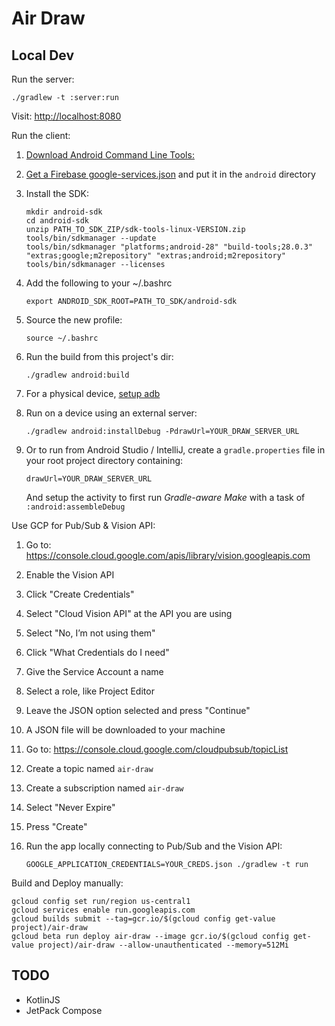 # Air Draw

<!--[![Run on Google Cloud](https://deploy.cloud.run/button.png)](https://deploy.cloud.run)-->

## Local Dev

Run the server:
```
./gradlew -t :server:run
```

Visit: [http://localhost:8080](http://localhost:8080)

Run the client:

1. [Download Android Command Line Tools:](https://developer.android.com/studio)

1. [Get a Firebase google-services.json](https://support.google.com/firebase/answer/7015592?hl=en) and put it in the `android` directory

1. Install the SDK:
    ```
    mkdir android-sdk
    cd android-sdk
    unzip PATH_TO_SDK_ZIP/sdk-tools-linux-VERSION.zip
    tools/bin/sdkmanager --update
    tools/bin/sdkmanager "platforms;android-28" "build-tools;28.0.3" "extras;google;m2repository" "extras;android;m2repository"
    tools/bin/sdkmanager --licenses
    ```

1. Add the following to your ~/.bashrc
    ```
    export ANDROID_SDK_ROOT=PATH_TO_SDK/android-sdk
    ```

1. Source the new profile:
    ```
    source ~/.bashrc
    ```

1. Run the build from this project's dir:
    ```
    ./gradlew android:build
    ```

1. For a physical device, [setup adb](https://developer.android.com/studio/run/device)

1. Run on a device using an external server:
    ```
    ./gradlew android:installDebug -PdrawUrl=YOUR_DRAW_SERVER_URL
    ```

1. Or to run from Android Studio / IntelliJ, create a `gradle.properties` file in your root project directory containing:
    ```
   drawUrl=YOUR_DRAW_SERVER_URL
    ```

   And setup the activity to first run *Gradle-aware Make* with a task of `:android:assembleDebug`

Use GCP for Pub/Sub & Vision API:

1. Go to: https://console.cloud.google.com/apis/library/vision.googleapis.com

1. Enable the Vision API

1. Click "Create Credentials"

1. Select "Cloud Vision API" at the API you are using

1. Select "No, I’m not using them"

1. Click "What Credentials do I need"

1. Give the Service Account a name

1. Select a role, like Project Editor

1. Leave the JSON option selected and press "Continue"

1. A JSON file will be downloaded to your machine

1. Go to: https://console.cloud.google.com/cloudpubsub/topicList

1. Create a topic named `air-draw`

1. Create a subscription named `air-draw`

1. Select "Never Expire"

1. Press "Create"

1. Run the app locally connecting to Pub/Sub and the Vision API:
    ```
    GOOGLE_APPLICATION_CREDENTIALS=YOUR_CREDS.json ./gradlew -t run
    ```

Build and Deploy manually:

```
gcloud config set run/region us-central1
gcloud services enable run.googleapis.com
gcloud builds submit --tag=gcr.io/$(gcloud config get-value project)/air-draw
gcloud beta run deploy air-draw --image gcr.io/$(gcloud config get-value project)/air-draw --allow-unauthenticated --memory=512Mi
```

## TODO

- KotlinJS
- JetPack Compose
